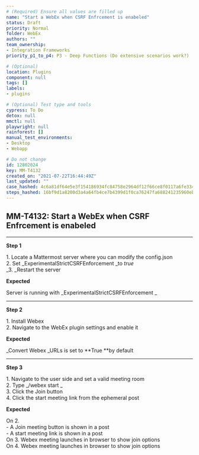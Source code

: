 ```yaml
---
# (Required) Ensure all values are filled up
name: "Start a WebEx when CSRF Enfrcement is enabeled"
status: Draft
priority: Normal
folder: WebEx
authors: ""
team_ownership: 
- Integration Frameworks
priority_p1_to_p4: P3 - Deep Functions (Do extensive scenarios work?)

# (Optional)
location: Plugins
component: null
tags: []
labels: 
- plugins

# (Optional) Test type and tools
cypress: To Do
detox: null
mmctl: null
playwright: null
rainforest: []
manual_test_environments: 
- Desktop
- Webapp

# Do not change
id: 12802024
key: MM-T4132
created_on: "2021-07-22T16:44:49Z"
last_updated: ""
case_hashed: 4c6a81df64e5e3f154186934fc84758e2964df12f66ce8f0117a6fe3344a1a4edfc67203c258614d5191725ad32e3a28
steps_hashed: 16bf9d1a8200d3a4a64fb4ce7b4399d1f0ca76247fa688241235960ebd558e0de8044da7c2b5bfbbfae1d52ef86af0b5
---
```


<!-- (Auto-generated) Based on frontmatter's "key" and "name" -->

## MM-T4132: Start a WebEx when CSRF Enfrcement is enabeled

---

**Step 1**

1\. Locate a Mattermost server where you can modify the config.json\
2\. Set \_ExperimentalStrictCSRFEnforcement \_to _true_\
\_3. \_Restart the server

**Expected**

Server is running with \_ExperimentalStrictCSRFEnforcement \_

---

**Step 2**

1\. Install Webex\
2\. Navigate to the WebEx plugin settings and enable it

**Expected**

\_Convert Webex \_URLs is set to \*\*True \*\*by default

---

**Step 3**

1\. Navigate to the user side and set a valid meeting room\
2\. Type \_/webex start \_\
3\. Click the Join button\
4\. Click the start meeting link from the ephemeral post

**Expected**

On 2.\
\- A Join meeting button is shown in a post\
\- A start meeting link is shown in a post\
On 3. Webex meeting launches in browser to show join options\
On 4. Webex meeting launches in browser to show join options
